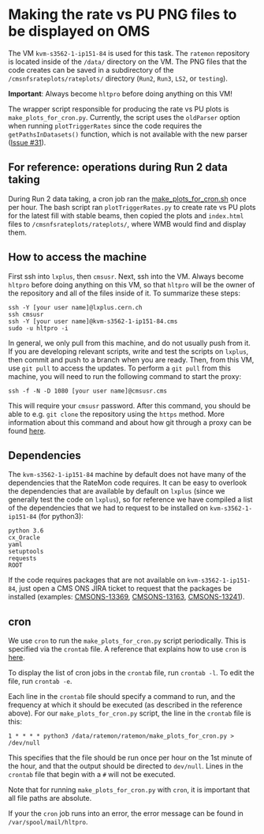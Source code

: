 # Making the rate vs PU PNG files to be displayed on OMS

The VM `kvm-s3562-1-ip151-84` is used for this task. The `ratemon` repository is located inside of the `/data/` directory on the VM. The PNG files that the code creates can be saved in a subdirectory of the `/cmsnfsrateplots/rateplots/` directory (`Run2`, `Run3`, `LS2`, or `testing`).

**Important**: Always become `hltpro` before doing anything on this VM!  

The wrapper script responsible for producing the rate vs PU plots is `make_plots_for_cron.py`. Currently, the script uses the `oldParser` option when running `plotTriggerRates` since the code requires the `getPathsInDatasets()` function, which is not available with the new parser ([Issue #31](https://gitlab.cern.ch/cms-tsg-fog/ratemon/-/issues/31)).

## For reference: operations during Run 2 data taking
During Run 2 data taking, a cron job ran the [make_plots_for_cron.sh](https://gitlab.cern.ch/cms-tsg-fog/ratemon/-/blob/master/ratemon/make_plots_for_cron.sh) once per hour. The bash script ran `plotTriggerRates.py` to create rate vs PU plots for the latest fill with stable beams, then copied the plots and `index.html` files to `/cmsnfsrateplots/rateplots/`, where WMB would find and display them.

## How to access the machine

First ssh into `lxplus`, then `cmsusr`. Next, ssh into the VM. Always become `hltpro` before doing anything on this VM, so that `hltpro` will be the owner of the repository and all of the files inside of it. To summarize these steps:
```
ssh -Y [your user name]@lxplus.cern.ch
ssh cmsusr
ssh -Y [your user name]@kvm-s3562-1-ip151-84.cms
sudo -u hltpro -i
```

In general, we only pull from this machine, and do not usually push from it. If you are developing relevant scripts, write and test the scripts on `lxplus`, then commit and push to a branch when you are ready. Then, from this VM, use `git pull` to access the updates.  To perform a `git pull` from this machine, you will need to run the following command to start the proxy:
```
ssh -f -N -D 1080 [your user name]@cmsusr.cms
```
This will require your `cmsusr` password. After this command, you should be able to e.g. `git clone` the repository using the `https` method. More information about this command and about how git through a proxy can be found [here](https://cms-sw.github.io/tutorial-proxy.html). 

## Dependencies 

The `kvm-s3562-1-ip151-84` machine by default does not have many of the dependencies that the RateMon code requires. It can be easy to overlook the dependencies that are available by default on `lxplus` (since we generally test the code on `lxplus`), so for reference we have compiled a list of the dependencies that we had to request to be installed on `kvm-s3562-1-ip151-84` (for python3):
```
python 3.6
cx_Oracle
yaml
setuptools
requests
ROOT
```
If the code requires packages that are not available on `kvm-s3562-1-ip151-84`, just open a CMS ONS JIRA ticket to request that the packages be installed (examples: [CMSONS-13369](https://its.cern.ch/jira/browse/CMSONS-13369), [CMSONS-13163](https://its.cern.ch/jira/browse/CMSONS-13163), [CMSONS-13241](https://its.cern.ch/jira/browse/CMSONS-13241)).

## cron

We use `cron` to run the `make_plots_for_cron.py` script periodically. This is specified via the `crontab` file. A reference that explains how to use `cron` is [here](https://www.adminschoice.com/crontab-quick-reference).

 To display the list of cron jobs in the `crontab` file, run `crontab -l`. To edit the file, run `crontab -e`.

Each line in the `crontab` file should specify a command to run, and the frequency at which it should be executed (as described in the reference above). For our `make_plots_for_cron.py` script, the line in the `crontab` file is this:
```
1 * * * * python3 /data/ratemon/ratemon/make_plots_for_cron.py > /dev/null
```
This specifies that the file should be run once per hour on the 1st minute of the hour, and that the output should be directed to `dev/null`. Lines in the `crontab` file that begin with a `#` will not be executed. 

Note that for running `make_plots_for_cron.py` with `cron`, it is important that all file paths are absolute.

If your the `cron` job runs into an error, the error message can be found in `/var/spool/mail/hltpro`.

